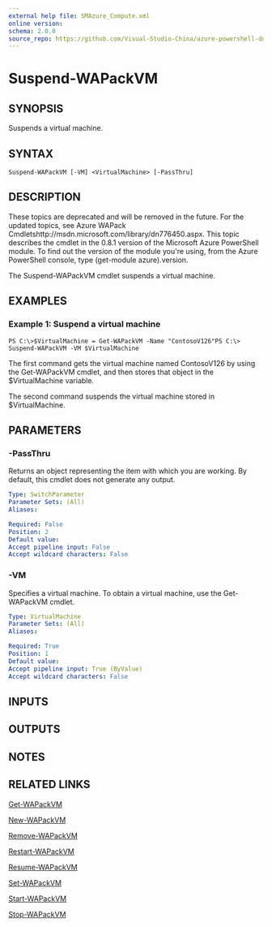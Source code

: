```yaml
---
external help file: SMAzure_Compute.xml
online version: 
schema: 2.0.0
source_repo: https://github.com/Visual-Studio-China/azure-powershell-docs-int
---
```


# Suspend-WAPackVM
## SYNOPSIS
Suspends a virtual machine.

## SYNTAX

```
Suspend-WAPackVM [-VM] <VirtualMachine> [-PassThru]
```

## DESCRIPTION
These topics are deprecated and will be removed in the future.
For the updated topics, see  Azure WAPack Cmdletshttp://msdn.microsoft.com/library/dn776450.aspx.
This topic describes the cmdlet in the 0.8.1 version of the Microsoft Azure PowerShell module.
To find out the version of the module you're using, from the Azure PowerShell console, type (get-module azure).version.

The Suspend-WAPackVM cmdlet suspends a virtual machine.

## EXAMPLES

### Example 1: Suspend a virtual machine
```
PS C:\>$VirtualMachine = Get-WAPackVM -Name "ContosoV126"PS C:\> Suspend-WAPackVM -VM $VirtualMachine
```

The first command gets the virtual machine named ContosoV126 by using the Get-WAPackVM cmdlet, and then stores that object in the $VirtualMachine variable.

The second command suspends the virtual machine stored in $VirtualMachine.

## PARAMETERS

### -PassThru
Returns an object representing the item with which you are working.
By default, this cmdlet does not generate any output.

```yaml
Type: SwitchParameter
Parameter Sets: (All)
Aliases: 

Required: False
Position: 2
Default value: 
Accept pipeline input: False
Accept wildcard characters: False
```

### -VM
Specifies a virtual machine.
To obtain a virtual machine, use the Get-WAPackVM cmdlet.

```yaml
Type: VirtualMachine
Parameter Sets: (All)
Aliases: 

Required: True
Position: 1
Default value: 
Accept pipeline input: True (ByValue)
Accept wildcard characters: False
```

## INPUTS

## OUTPUTS

## NOTES

## RELATED LINKS

[Get-WAPackVM](4b060a7d-da50-45ff-adb6-bcba63faa90b)

[New-WAPackVM](1f74deb4-e9b0-4aeb-8e13-b1554a4ebbec)

[Remove-WAPackVM](76b51795-43e6-45c3-ade1-aa8ea61efc23)

[Restart-WAPackVM](fd89742d-0d21-41e9-b3b1-5d8c638f8c6d)

[Resume-WAPackVM](d2594d2a-c0c6-4bca-8c81-9ed03b24d100)

[Set-WAPackVM](8b07e4cb-c677-4e6b-b034-25847da03dbf)

[Start-WAPackVM](8cc5bf6b-bf5b-427f-922d-57e4a99b2d55)

[Stop-WAPackVM](7f3e6c33-2196-4e24-95fd-e5763c6f7402)

